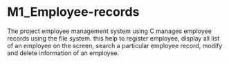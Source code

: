 # M1_Employee-records
The project employee management system using C manages employee records using the file system. this help to register employee, display all list of an employee on the screen, search a  particular employee record, modify and delete information of an employee.
